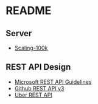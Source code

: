 README
========

## Server
- [Scaling-100k](https://alexpareto.com/scalability/systems/2020/02/03/scaling-100k.html)

## REST API Design 

- [Microsoft REST API Guidelines](https://github.com/Microsoft/api-guidelines/blob/master/Guidelines.md?fbclid=IwAR2-ljjeQVePNKb3NH17tn_famxPvINn89eHj8PUpvWa49GodNGTAYNlDW4#91-item-keys)
- [Github REST API v3](https://developer.github.com/v3/)
- [Uber REST API](https://developer.uber.com/docs/riders/references/api)
